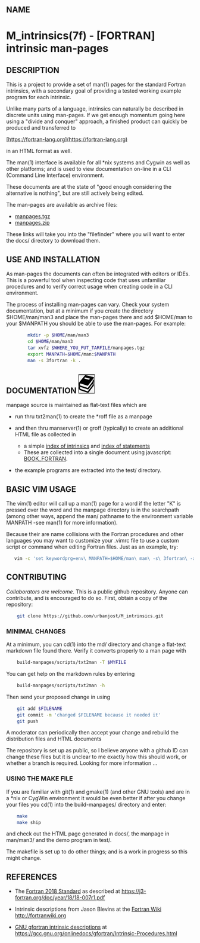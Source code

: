 ## NAME

   # M_intrinsics(7f) - [FORTRAN] intrinsic man-pages

## DESCRIPTION

This is a project to provide a set of man(1) pages for the standard
Fortran intrinsics, with a secondary goal of providing a tested working
example program for each intrinsic.

Unlike many parts of a language, intrinsics can naturally be described
in discrete units using man-pages. If we get enough momentum going here
using a "divide and conquer" approach, a finished product can quickly
be produced and transferred to

   [https://fortran-lang.org](https://fortran-lang.org)

in an HTML format as well.

The man(1) interface is available for all *nix systems and Cygwin as well
as other platforms; and is used to view documentation on-line in a CLI
(Command Line Interface) environment.

These documents are at the state of "good enough considering the
alternative is nothing", but are still actively being edited.

The man-pages are available as archive files:

   - [manpages.tgz](docs/manpages.zip)
   - [manpages.zip](docs/manpages.tgz)

These links will take you into the "filefinder" where you will want to
enter the docs/ directory to download them.

## USE AND INSTALLATION

As man-pages the documents can often be integrated with editors or
IDEs. This is a powerful tool when inspecting code that uses unfamiliar
procedures and to verify correct usage when creating code in a CLI
environment.

The process of installing man-pages can vary. Check your system
documentation, but at a minimum if you create the directory $HOME/man/man3
and place the man-pages there and add $HOME/man to your $MANPATH you
should be able to use the man-pages. For example:
```bash
        mkdir -p $HOME/man/man3
        cd $HOME/man/man3
        tar xvfz $WHERE_YOU_PUT_TARFILE/manpages.tgz
        export MANPATH=$HOME/man:$MANPATH
        man -s 3fortran -k .
```
## DOCUMENTATION   ![docs](docs/images/docs.gif)

manpage source is maintained as flat-text files which are

* run thru txt2man(1) to create the *roff file as a manpage
* and then thru manserver(1) or groff (typically) to create an additional
  HTML file as collected in
   - a simple [index of intrinsics](https://urbanjost.github.io/M_intrinsics/index3.html)
     and [index of statements](https://urbanjost.github.io/M_intrinsics/index7.html)
   - These are collected into a single document using javascript:
     [BOOK_FORTRAN](https://urbanjost.github.io/M_intrinsics/BOOK_FORTRAN.html).

* the example programs are extracted into the test/ directory.

## BASIC VIM USAGE

The vim(1) editor will call up a man(1) page for a word
if the letter "K" is pressed over the word and the manpage directory
is in the searchpath (among other ways, append the man/ pathname to
the environment variable MANPATH -see man(1) for more information).

Because their are name collisions with the Fortran procedures and
other languages you may want to customize your .vimrc file to use
a custom script or command when editing Fortran files. Just as 
an example, try:
```bash
   vim -c 'set keywordprg=env\ MANPATH=$HOME/man\ man\ -s\ 3fortran\ -a' test.f90
```
## CONTRIBUTING

_Collaborators are welcome_. This is a public github repository. Anyone
can contribute, and is encouraged to do so. First, obtain a copy of
the repository:
```bash
    git clone https://github.com/urbanjost/M_intrinsics.git
```
### MINIMAL CHANGES

At a minimum, you can cd(1) into the md/ directory and change a flat-text
markdown file found there. Verify it converts properly to a man page with
```bash
    build-manpages/scripts/txt2man -T $MYFILE
```
You can get help on the markdown rules by entering
```bash
    build-manpages/scripts/txt2man -h
```
Then send your proposed change in using
```bash
    git add $FILENAME
    git commit -m 'changed $FILENAME because it needed it'
    git push
```
A moderator can periodically then accept your change and rebuild
the distribution files and HTML documents

The repository is set up as public, so I believe anyone with a github ID
can change these files but it is unclear to me exactly how this should
work, or whether a branch is required. Looking for more information ...

### USING THE MAKE FILE

If you are familiar with git(1) and gmake(1) (and other GNU tools) and 
are in a \*nix or CygWin environment it 
would be even better if after you change your files you cd(1) into the
build-manpages/ directory and enter:
```bash
    make
    make ship
```
and check out the HTML page generated in docs/, the manpage in man/man3/
and the demo program in test/.

The makefile is set up to do other things; and is a work in progress so
this might change.

## REFERENCES
 - The [Fortran 2018 Standard](https://j3-fortran.org/doc/year/18/18-007r1.pdf)
   as described at https://j3-fortran.org/doc/year/18/18-007r1.pdf

 - Intrinsic descriptions from Jason Blevins at the
   [Fortran Wiki](http://fortranwiki.org) http://fortranwiki.org

 - [GNU gfortran intrinsic descriptions](https://gcc.gnu.org/onlinedocs/gfortran/Intrinsic-Procedures.html)
   at https://gcc.gnu.org/onlinedocs/gfortran/Intrinsic-Procedures.html
